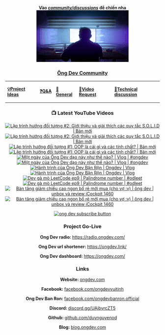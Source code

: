 <div align="center">
      <b
        >Vào
        <a href="https://github.com/OngDev/community/discussions"
          ><i>community/discussions</i></a
        >
        để chiến nha</b
      >
<br/>

<a href="https://github.com/OngDev/community/discussions">
<img
    src="https://raw.githubusercontent.com/OngDev/.github/main/profile/final.gif"
  /></a>

### [Ông Dev Community](https://github.com/OngDev/community/discussions)

  <b>
    <table>
      <tr>
        <td>
          <a
            href="https://github.com/OngDev/community/discussions/categories/project-ideas"
            ><p>💡Project Ideas</p></a
          >
        </td>
        <td>
          <a
            href="https://github.com/OngDev/community/discussions/categories/q-a"
            ><p>❓Q&A</p></a
          >
        </td>
        <td>
          <a
            href="https://github.com/OngDev/community/discussions/categories/general"
            ><p>💬General</p></a
          >
        </td>
        <td>
          <a
            href="https://github.com/OngDev/community/discussions/categories/video-request"
            ><p>🎥Video Request</p></a
          >
        </td>
        <td>
          <a
            href="https://github.com/OngDev/community/discussions/categories/technical-discussion"
            ><p>🧠Technical discussion</p></a
          >
        </td>
      </tr>
    </table>
  </b>

### 📺 Latest YouTube Videos

<!-- BEGIN YOUTUBE-CARDS -->
[![Lập trình hướng đối tượng #2: Giới thiệu và giải thích các quy tắc S.O.L.I.D | Bản mới](https://ytcards.demolab.com/?id=8IbpZVnfvWQ&title=L%E1%BA%ADp+tr%C3%ACnh+h%C6%B0%E1%BB%9Bng+%C4%91%E1%BB%91i+t%C6%B0%E1%BB%A3ng+%232%3A+Gi%E1%BB%9Bi+thi%E1%BB%87u+v%C3%A0+gi%E1%BA%A3i+th%C3%ADch+c%C3%A1c+quy+t%E1%BA%AFc+S.O.L.I.D+%7C+B%E1%BA%A3n+m%E1%BB%9Bi&lang=en&timestamp=1693657808&background_color=%230d1117&title_color=%23ffffff&stats_color=%23dedede&max_title_lines=1&width=250&border_radius=5&duration=515 "Lập trình hướng đối tượng #2: Giới thiệu và giải thích các quy tắc S.O.L.I.D | Bản mới")](https://www.youtube.com/watch?v=8IbpZVnfvWQ#gh-dark-mode-only)[![Lập trình hướng đối tượng #2: Giới thiệu và giải thích các quy tắc S.O.L.I.D | Bản mới](https://ytcards.demolab.com/?id=8IbpZVnfvWQ&title=L%E1%BA%ADp+tr%C3%ACnh+h%C6%B0%E1%BB%9Bng+%C4%91%E1%BB%91i+t%C6%B0%E1%BB%A3ng+%232%3A+Gi%E1%BB%9Bi+thi%E1%BB%87u+v%C3%A0+gi%E1%BA%A3i+th%C3%ADch+c%C3%A1c+quy+t%E1%BA%AFc+S.O.L.I.D+%7C+B%E1%BA%A3n+m%E1%BB%9Bi&lang=en&timestamp=1693657808&background_color=%23ffffff&title_color=%2324292f&stats_color=%2357606a&max_title_lines=1&width=250&border_radius=5&duration=515 "Lập trình hướng đối tượng #2: Giới thiệu và giải thích các quy tắc S.O.L.I.D | Bản mới")](https://www.youtube.com/watch?v=8IbpZVnfvWQ#gh-light-mode-only)
[![Lập trình hướng đối tượng #1: OOP là cái gì và các tính chất? | Bản mới](https://ytcards.demolab.com/?id=dJAXx2kiW1M&title=L%E1%BA%ADp+tr%C3%ACnh+h%C6%B0%E1%BB%9Bng+%C4%91%E1%BB%91i+t%C6%B0%E1%BB%A3ng+%231%3A+OOP+l%C3%A0+c%C3%A1i+g%C3%AC+v%C3%A0+c%C3%A1c+t%C3%ADnh+ch%E1%BA%A5t%3F+%7C+B%E1%BA%A3n+m%E1%BB%9Bi&lang=en&timestamp=1693224106&background_color=%230d1117&title_color=%23ffffff&stats_color=%23dedede&max_title_lines=1&width=250&border_radius=5&duration=631 "Lập trình hướng đối tượng #1: OOP là cái gì và các tính chất? | Bản mới")](https://www.youtube.com/watch?v=dJAXx2kiW1M#gh-dark-mode-only)[![Lập trình hướng đối tượng #1: OOP là cái gì và các tính chất? | Bản mới](https://ytcards.demolab.com/?id=dJAXx2kiW1M&title=L%E1%BA%ADp+tr%C3%ACnh+h%C6%B0%E1%BB%9Bng+%C4%91%E1%BB%91i+t%C6%B0%E1%BB%A3ng+%231%3A+OOP+l%C3%A0+c%C3%A1i+g%C3%AC+v%C3%A0+c%C3%A1c+t%C3%ADnh+ch%E1%BA%A5t%3F+%7C+B%E1%BA%A3n+m%E1%BB%9Bi&lang=en&timestamp=1693224106&background_color=%23ffffff&title_color=%2324292f&stats_color=%2357606a&max_title_lines=1&width=250&border_radius=5&duration=631 "Lập trình hướng đối tượng #1: OOP là cái gì và các tính chất? | Bản mới")](https://www.youtube.com/watch?v=dJAXx2kiW1M#gh-light-mode-only)
[![Một ngày của Ông Dev dạo này như thế nào? | Vlog | #ongdev](https://ytcards.demolab.com/?id=StUAvxYJqdo&title=M%E1%BB%99t+ng%C3%A0y+c%E1%BB%A7a+%C3%94ng+Dev+d%E1%BA%A1o+n%C3%A0y+nh%C6%B0+th%E1%BA%BF+n%C3%A0o%3F+%7C+Vlog+%7C+%23ongdev&lang=en&timestamp=1692450031&background_color=%230d1117&title_color=%23ffffff&stats_color=%23dedede&max_title_lines=1&width=250&border_radius=5&duration=443 "Một ngày của Ông Dev dạo này như thế nào? | Vlog | #ongdev")](https://www.youtube.com/watch?v=StUAvxYJqdo#gh-dark-mode-only)[![Một ngày của Ông Dev dạo này như thế nào? | Vlog | #ongdev](https://ytcards.demolab.com/?id=StUAvxYJqdo&title=M%E1%BB%99t+ng%C3%A0y+c%E1%BB%A7a+%C3%94ng+Dev+d%E1%BA%A1o+n%C3%A0y+nh%C6%B0+th%E1%BA%BF+n%C3%A0o%3F+%7C+Vlog+%7C+%23ongdev&lang=en&timestamp=1692450031&background_color=%23ffffff&title_color=%2324292f&stats_color=%2357606a&max_title_lines=1&width=250&border_radius=5&duration=443 "Một ngày của Ông Dev dạo này như thế nào? | Vlog | #ongdev")](https://www.youtube.com/watch?v=StUAvxYJqdo#gh-light-mode-only)
[![Hành trình của Ông Dev Bận Rộn | Ongdev | Vlog](https://ytcards.demolab.com/?id=O1iBmINjD34&title=H%C3%A0nh+tr%C3%ACnh+c%E1%BB%A7a+%C3%94ng+Dev+B%E1%BA%ADn+R%E1%BB%99n+%7C+Ongdev+%7C+Vlog&lang=en&timestamp=1692014413&background_color=%230d1117&title_color=%23ffffff&stats_color=%23dedede&max_title_lines=1&width=250&border_radius=5&duration=549 "Hành trình của Ông Dev Bận Rộn | Ongdev | Vlog")](https://www.youtube.com/watch?v=O1iBmINjD34#gh-dark-mode-only)[![Hành trình của Ông Dev Bận Rộn | Ongdev | Vlog](https://ytcards.demolab.com/?id=O1iBmINjD34&title=H%C3%A0nh+tr%C3%ACnh+c%E1%BB%A7a+%C3%94ng+Dev+B%E1%BA%ADn+R%E1%BB%99n+%7C+Ongdev+%7C+Vlog&lang=en&timestamp=1692014413&background_color=%23ffffff&title_color=%2324292f&stats_color=%2357606a&max_title_lines=1&width=250&border_radius=5&duration=549 "Hành trình của Ông Dev Bận Rộn | Ongdev | Vlog")](https://www.youtube.com/watch?v=O1iBmINjD34#gh-light-mode-only)
[![Dev gà mò LeetCode ep9 | Palindrome number | #odleet](https://ytcards.demolab.com/?id=KNpFiCjvqew&title=Dev+g%C3%A0+m%C3%B2+LeetCode+ep9+%7C+Palindrome+number+%7C+%23odleet&lang=en&timestamp=1684931791&background_color=%230d1117&title_color=%23ffffff&stats_color=%23dedede&max_title_lines=1&width=250&border_radius=5&duration=622 "Dev gà mò LeetCode ep9 | Palindrome number | #odleet")](https://www.youtube.com/watch?v=KNpFiCjvqew#gh-dark-mode-only)[![Dev gà mò LeetCode ep9 | Palindrome number | #odleet](https://ytcards.demolab.com/?id=KNpFiCjvqew&title=Dev+g%C3%A0+m%C3%B2+LeetCode+ep9+%7C+Palindrome+number+%7C+%23odleet&lang=en&timestamp=1684931791&background_color=%23ffffff&title_color=%2324292f&stats_color=%2357606a&max_title_lines=1&width=250&border_radius=5&duration=622 "Dev gà mò LeetCode ep9 | Palindrome number | #odleet")](https://www.youtube.com/watch?v=KNpFiCjvqew#gh-light-mode-only)
[![Bàn tăng giảm chiều cao ngon bổ rẻ mới mua (cho vợ :v) | ông dev | unbox và review iCockpit 1460](https://ytcards.demolab.com/?id=MOnfauz-6Do&title=B%C3%A0n+t%C4%83ng+gi%E1%BA%A3m+chi%E1%BB%81u+cao+ngon+b%E1%BB%95+r%E1%BA%BB+m%E1%BB%9Bi+mua+%28cho+v%E1%BB%A3+%3Av%29+%7C+%C3%B4ng+dev+%7C+unbox+v%C3%A0+review+iCockpit+1460&lang=en&timestamp=1684071604&background_color=%230d1117&title_color=%23ffffff&stats_color=%23dedede&max_title_lines=1&width=250&border_radius=5&duration=1100 "Bàn tăng giảm chiều cao ngon bổ rẻ mới mua (cho vợ :v) | ông dev | unbox và review iCockpit 1460")](https://www.youtube.com/watch?v=MOnfauz-6Do#gh-dark-mode-only)[![Bàn tăng giảm chiều cao ngon bổ rẻ mới mua (cho vợ :v) | ông dev | unbox và review iCockpit 1460](https://ytcards.demolab.com/?id=MOnfauz-6Do&title=B%C3%A0n+t%C4%83ng+gi%E1%BA%A3m+chi%E1%BB%81u+cao+ngon+b%E1%BB%95+r%E1%BA%BB+m%E1%BB%9Bi+mua+%28cho+v%E1%BB%A3+%3Av%29+%7C+%C3%B4ng+dev+%7C+unbox+v%C3%A0+review+iCockpit+1460&lang=en&timestamp=1684071604&background_color=%23ffffff&title_color=%2324292f&stats_color=%2357606a&max_title_lines=1&width=250&border_radius=5&duration=1100 "Bàn tăng giảm chiều cao ngon bổ rẻ mới mua (cho vợ :v) | ông dev | unbox và review iCockpit 1460")](https://www.youtube.com/watch?v=MOnfauz-6Do#gh-light-mode-only)
<!-- END YOUTUBE-CARDS -->

[![ong dev subscribe button](https://raw.githubusercontent.com/thuanOwa/img/master/youtube.gif)](https://www.youtube.com/@ongdev?sub_confirmation=1)

### Project Go-Live

<strong>Ong Dev radio: </strong><a href="radio.ongdev.com/">https://radio.ongdev.com/</a>

<strong>Ong Dev url shortener: </strong><a href="ongdev.link/">https://ongdev.link/</a>

<strong>Ong Dev dashboard: </strong><a href="ongdev.com/">https://ongdev.com/</a>

### Links

<strong>Website: </strong><a href="https://ongdev.com">ongdev.com</a>

<strong>Facebook: </strong><a href="https://www.facebook.com/ongdevvuitinh">facebook.com/ongdevvuitinh</a>

<strong>Ong Dev Ban Ron: </strong><a href="https://www.facebook.com/ongdevbanron.official">facebook.com/ongdevbanron.official</a>

<strong>Discord: </strong><a href="https://discord.gg/UAjbyrcZT5">discord.gg/UAjbyrcZT5</a>

<strong>Github: </strong><a href="https://github.com/duynguyenod">github.com/duynguyenod</a>

<strong>Blog: </strong><a href="https://blog.ongdev.com">blog.ongdev.com</a>

</div>

